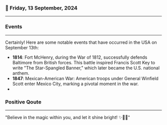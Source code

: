 ### 📅 Friday, 13 September, 2024
------
### Events
------
Certainly! Here are some notable events that have occurred in the USA on September 13th:

- **1814**: Fort McHenry, during the War of 1812, successfully defends Baltimore from British forces. This battle inspired Francis Scott Key to write "The Star-Spangled Banner," which later became the U.S. national anthem.
- **1847**: Mexican-American War: American troops under General Winfield Scott enter Mexico City, marking a pivotal moment in the war.
-
### Positive Qoute
------
"Believe in the magic within you, and let it shine bright! ✨💖🌟"
